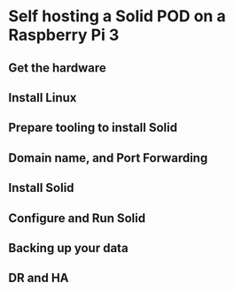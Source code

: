 # Self hosting a Solid POD on a Raspberry Pi 3

## Get the hardware
## Install Linux
## Prepare tooling to install Solid
## Domain name, and Port Forwarding
## Install Solid
## Configure and Run Solid
## Backing up your data
## DR and HA
